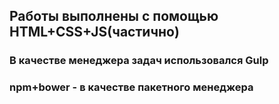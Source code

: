## Работы выполнены с помощью HTML+CSS+JS(частично)

### В качестве менеджера задач использовался Gulp

### npm+bower - в качестве пакетного менеджера
